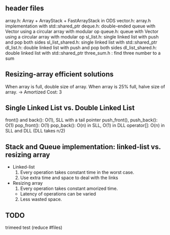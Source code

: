 ## header files
array.h: Array + ArrayStack + FastArrayStack in ODS
vector.h: array.h implementation with std::shared\_ptr
deque.h: double-ended queue with Vector using a circular array with modular op
queue.h: queue with Vector using a circular array with modular op
sl\_list.h: single linked list with push and pop both sides
sl\_list\_shared.h: single linked list with std::shared\_ptr
dl\_list.h: double linked list with push and pop both sides
dl\_list\_shared.h: double linked list with std::shared\_ptr
three\_sum.h : find three number to a sum

## Resizing-array efficient solutions
When array is full, double size of array.
When array is 25% full, halve size of array.
-> Amortized Cost: 3

## Single Linked List vs. Double Linked List
front() and back(): O(1), SLL with a tail pointer
push\_front(), push\_back(): O(1)
pop\_front(): O(1)
pop\_back(): O(n) in SLL, O(1) in DLL
operator[]: O(n) in SLL and DLL (DLL takes n/2)

## Stack and Queue implementation: linked-list vs. resizing array
- Linked-list
  1. Every operation takes constant time in the worst case.
  2. Use extra time and space to deal with the links
- Resizing array
  1. Every operation takes constant amorized time.
    - Latency of operations can be varied
  2. Less wasted space.  

## TODO
trimeed test (reduce #files)
